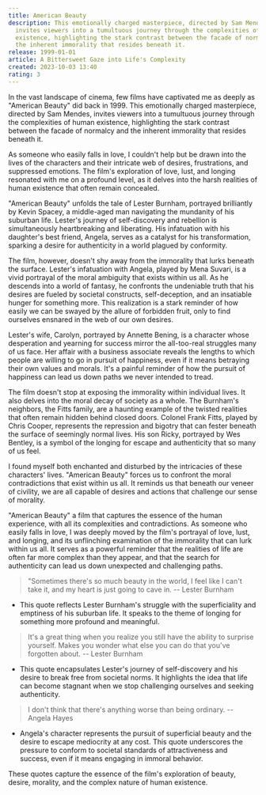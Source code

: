 ```yaml
---
title: American Beauty
description: This emotionally charged masterpiece, directed by Sam Mendes,
  invites viewers into a tumultuous journey through the complexities of human
  existence, highlighting the stark contrast between the facade of normalcy and
  the inherent immorality that resides beneath it.
release: 1999-01-01
article: A Bittersweet Gaze into Life's Complexity
created: 2023-10-03 13:40
rating: 3
---
```


In the vast landscape of cinema, few films have captivated me as deeply as "American Beauty" did back in 1999. This emotionally charged masterpiece, directed by Sam Mendes, invites viewers into a tumultuous journey through the complexities of human existence, highlighting the stark contrast between the facade of normalcy and the inherent immorality that resides beneath it.

As someone who easily falls in love, I couldn't help but be drawn into the lives of the characters and their intricate web of desires, frustrations, and suppressed emotions. The film's exploration of love, lust, and longing resonated with me on a profound level, as it delves into the harsh realities of human existence that often remain concealed.

"American Beauty" unfolds the tale of Lester Burnham, portrayed brilliantly by Kevin Spacey, a middle-aged man navigating the mundanity of his suburban life. Lester's journey of self-discovery and rebellion is simultaneously heartbreaking and liberating. His infatuation with his daughter's best friend, Angela, serves as a catalyst for his transformation, sparking a desire for authenticity in a world plagued by conformity.

The film, however, doesn't shy away from the immorality that lurks beneath the surface. Lester's infatuation with Angela, played by Mena Suvari, is a vivid portrayal of the moral ambiguity that exists within us all. As he descends into a world of fantasy, he confronts the undeniable truth that his desires are fueled by societal constructs, self-deception, and an insatiable hunger for something more. This realization is a stark reminder of how easily we can be swayed by the allure of forbidden fruit, only to find ourselves ensnared in the web of our own desires.

Lester's wife, Carolyn, portrayed by Annette Bening, is a character whose desperation and yearning for success mirror the all-too-real struggles many of us face. Her affair with a business associate reveals the lengths to which people are willing to go in pursuit of happiness, even if it means betraying their own values and morals. It's a painful reminder of how the pursuit of happiness can lead us down paths we never intended to tread.

The film doesn't stop at exposing the immorality within individual lives. It also delves into the moral decay of society as a whole. The Burnham's neighbors, the Fitts family, are a haunting example of the twisted realities that often remain hidden behind closed doors. Colonel Frank Fitts, played by Chris Cooper, represents the repression and bigotry that can fester beneath the surface of seemingly normal lives. His son Ricky, portrayed by Wes Bentley, is a symbol of the longing for escape and authenticity that so many of us feel.

I found myself both enchanted and disturbed by the intricacies of these characters' lives. "American Beauty" forces us to confront the moral contradictions that exist within us all. It reminds us that beneath our veneer of civility, we are all capable of desires and actions that challenge our sense of morality.

"American Beauty" a film that captures the essence of the human experience, with all its complexities and contradictions. As someone who easily falls in love, I was deeply moved by the film's portrayal of love, lust, and longing, and its unflinching examination of the immorality that can lurk within us all. It serves as a powerful reminder that the realities of life are often far more complex than they appear, and that the search for authenticity can lead us down unexpected and challenging paths.

> "Sometimes there's so much beauty in the world, I feel like I can't take it, and my heart is just going to cave in. -- Lester Burnham

- This quote reflects Lester Burnham's struggle with the superficiality and emptiness of his suburban life. It speaks to the theme of longing for something more profound and meaningful.

> It's a great thing when you realize you still have the ability to surprise yourself. Makes you wonder what else you can do that you've forgotten about. -- Lester Burnham

- This quote encapsulates Lester's journey of self-discovery and his desire to break free from societal norms. It highlights the idea that life can become stagnant when we stop challenging ourselves and seeking authenticity.

> I don't think that there's anything worse than being ordinary. -- Angela Hayes

- Angela's character represents the pursuit of superficial beauty and the desire to escape mediocrity at any cost. This quote underscores the pressure to conform to societal standards of attractiveness and success, even if it means engaging in immoral behavior.

These quotes capture the essence of the film's exploration of beauty, desire, morality, and the complex nature of human existence.
